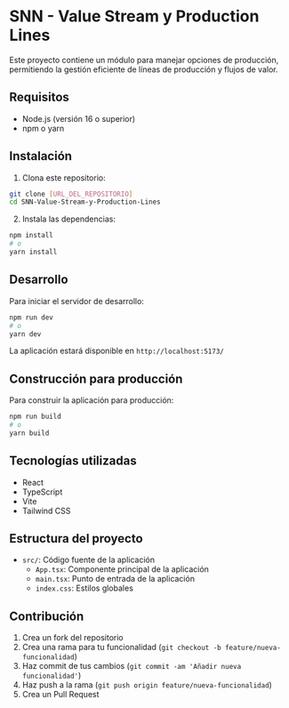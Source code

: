 # SNN - Value Stream y Production Lines

Este proyecto contiene un módulo para manejar opciones de producción, permitiendo la gestión eficiente de líneas de producción y flujos de valor.

## Requisitos

- Node.js (versión 16 o superior)
- npm o yarn

## Instalación

1. Clona este repositorio:
```bash
git clone [URL_DEL_REPOSITORIO]
cd SNN-Value-Stream-y-Production-Lines
```

2. Instala las dependencias:
```bash
npm install
# o
yarn install
```

## Desarrollo

Para iniciar el servidor de desarrollo:

```bash
npm run dev
# o
yarn dev
```

La aplicación estará disponible en `http://localhost:5173/`

## Construcción para producción

Para construir la aplicación para producción:

```bash
npm run build
# o
yarn build
```

## Tecnologías utilizadas

- React
- TypeScript
- Vite
- Tailwind CSS

## Estructura del proyecto

- `src/`: Código fuente de la aplicación
  - `App.tsx`: Componente principal de la aplicación
  - `main.tsx`: Punto de entrada de la aplicación
  - `index.css`: Estilos globales

## Contribución

1. Crea un fork del repositorio
2. Crea una rama para tu funcionalidad (`git checkout -b feature/nueva-funcionalidad`)
3. Haz commit de tus cambios (`git commit -am 'Añadir nueva funcionalidad'`)
4. Haz push a la rama (`git push origin feature/nueva-funcionalidad`)
5. Crea un Pull Request 